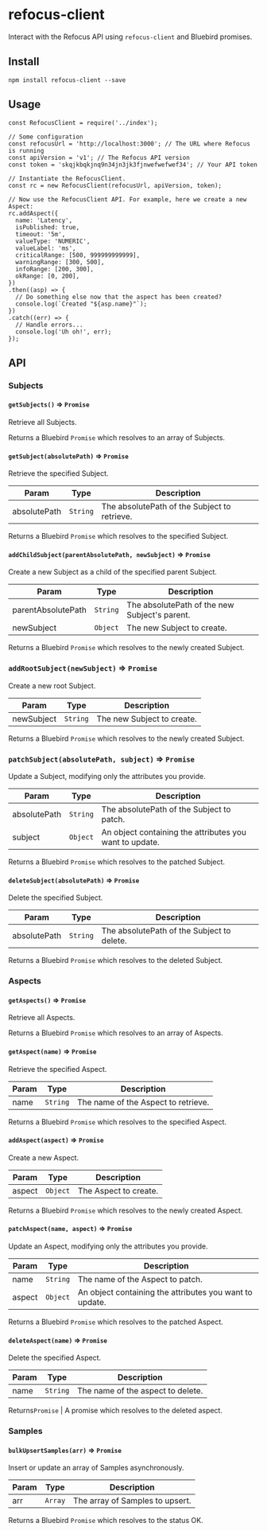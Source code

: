 # refocus-client

Interact with the Refocus API using `refocus-client` and Bluebird promises.

## Install

`npm install refocus-client --save`

## Usage

```
const RefocusClient = require('../index');

// Some configuration
const refocusUrl = 'http://localhost:3000'; // The URL where Refocus is running
const apiVersion = 'v1'; // The Refocus API version
const token = 'skqjkbqkjnq9n34jn3jk3fjnwefwefwef34'; // Your API token

// Instantiate the RefocusClient.
const rc = new RefocusClient(refocusUrl, apiVersion, token);

// Now use the RefocusClient API. For example, here we create a new Aspect:
rc.addAspect({
  name: 'Latency',
  isPublished: true,
  timeout: '5m',
  valueType: 'NUMERIC',
  valueLabel: 'ms',
  criticalRange: [500, 999999999999],
  warningRange: [300, 500],
  infoRange: [200, 300],
  okRange: [0, 200],
})
.then((asp) => {
  // Do something else now that the aspect has been created?
  console.log(`Created "${asp.name}"`);
})
.catch((err) => {
  // Handle errors...
  console.log('Uh oh!', err);
});
```

## API

### Subjects

#### `getSubjects()` => `Promise`

Retrieve all Subjects.

Returns a Bluebird `Promise` which resolves to an array of Subjects.

#### `getSubject(absolutePath)` => `Promise`

Retrieve the specified Subject.

| Param | Type | Description |
| --- | --- | --- |
| absolutePath | `String` | The absolutePath of the Subject to retrieve. |

Returns a Bluebird `Promise` which resolves to the specified Subject.

#### `addChildSubject(parentAbsolutePath, newSubject)` => `Promise`

Create a new Subject as a child of the specified parent Subject.

| Param | Type | Description |
| --- | --- | --- |
| parentAbsolutePath | `String` | The absolutePath of the new Subject's parent. |
| newSubject | `Object` | The new Subject to create. |

Returns a Bluebird `Promise` which resolves to the newly created Subject.

### `addRootSubject(newSubject)` => `Promise`

Create a new root Subject.

| Param | Type | Description |
| --- | --- | --- |
| newSubject | `String` | The new Subject to create. |

Returns a Bluebird `Promise` which resolves to the newly created Subject.

### `patchSubject(absolutePath, subject)` => `Promise`

Update a Subject, modifying only the attributes you provide.

| Param | Type | Description |
| --- | --- | --- |
| absolutePath | `String` | The absolutePath of the Subject to patch. |
| subject | `Object` | An object containing the attributes you want to update. |

Returns a Bluebird `Promise` which resolves to the patched Subject.

#### `deleteSubject(absolutePath)` => `Promise`

Delete the specified Subject.

| Param | Type | Description |
| --- | --- | --- |
| absolutePath | `String` | The absolutePath of the Subject to delete. |

Returns a Bluebird `Promise` which resolves to the deleted Subject.

### Aspects

#### `getAspects()` => `Promise`

Retrieve all Aspects.

Returns a Bluebird `Promise` which resolves to an array of Aspects.

#### `getAspect(name)` => `Promise`

Retrieve the specified Aspect.

| Param | Type | Description |
| --- | --- | --- |
| name | `String` | The name of the Aspect to retrieve. |

Returns a Bluebird `Promise` which resolves to the specified Aspect.

#### `addAspect(aspect)` => `Promise`

Create a new Aspect.

| Param | Type | Description |
| --- | --- | --- |
| aspect | `Object` | The Aspect to create. |

Returns a Bluebird `Promise` which resolves to the newly created Aspect.

#### `patchAspect(name, aspect)` => `Promise`

Update an Aspect, modifying only the attributes you provide.

| Param | Type | Description |
| --- | --- | --- |
| name | `String` | The name of the Aspect to patch. |
| aspect | `Object` | An object containing the attributes you want to update. |

Returns a Bluebird `Promise` which resolves to the patched Aspect.

#### `deleteAspect(name)` => `Promise`

Delete the specified Aspect.

| Param | Type | Description |
| --- | --- | --- |
| name | `String` | The name of the aspect to delete. |

Returns`Promise` | A promise which resolves to the deleted aspect.

### Samples

#### `bulkUpsertSamples(arr)` => `Promise`
Insert or update an array of Samples asynchronously.

| Param | Type | Description |
| --- | --- | --- |
| arr | `Array` | The array of Samples to upsert. |

Returns a Bluebird `Promise` which resolves to the status OK.

